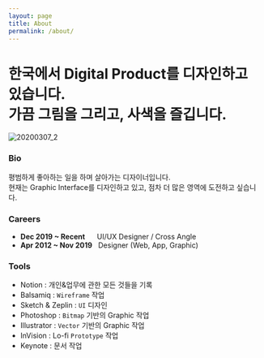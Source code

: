 ```yaml
---
layout: page
title: About
permalink: /about/
---
```


<h1>한국에서 Digital Product를 디자인하고 있습니다.<br />
가끔 그림을 그리고, 사색을 즐깁니다.</h1>

![20200307_2](https://user-images.githubusercontent.com/33489620/76146001-47aadc80-60d2-11ea-8b49-aae2e9f6a7c9.png)

### Bio
평범하게 좋아하는 일을 하며 살아가는 디자이너입니다.<br />
현재는 Graphic Interface를 디자인하고 있고, 점차 더 많은 영역에 도전하고 싶습니다.

### Careers
<ul class="about">
  <li><b>Dec 2019 ~ Recent</b> &nbsp;&nbsp;&nbsp;&nbsp; UI/UX Designer / Cross Angle</li>
  <li><b>Apr 2012 ~ Nov 2019</b> &nbsp; Designer (Web, App, Graphic)</li>
</ul>

### Tools
- Notion : 개인&업무에 관한 모든 것들을 기록
- Balsamiq : <code>Wireframe</code> 작업
- Sketch & Zeplin : <code>UI</code> 디자인
- Photoshop : <code>Bitmap</code> 기반의 Graphic 작업
- Illustrator : <code>Vector</code> 기반의 Graphic 작업
- InVision : Lo-fi <code>Prototype</code> 작업
- Keynote : 문서 작업
